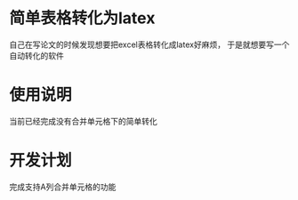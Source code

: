 # 简单表格转化为latex

自己在写论文的时候发现想要把excel表格转化成latex好麻烦，
于是就想要写一个自动转化的软件

# 使用说明

当前已经完成没有合并单元格下的简单转化

# 开发计划

完成支持A列合并单元格的功能